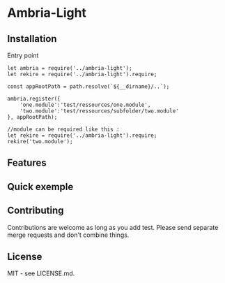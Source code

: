 # Ambria-Light


## Installation
Entry point
```
let ambria = require('../ambria-light');
let rekire = require('../ambria-light').require;

const appRootPath = path.resolve(`${__dirname}/..`);

ambria.register({
    'one.module':'test/ressources/one.module',
    'two.module':'test/ressources/subfolder/two.module'
}, appRootPath);
```


```
//module can be required like this :
let rekire = require('../ambria-light').require;
rekire('two.module');
```

## Features 

## Quick exemple

## Contributing

Contributions are welcome as long as you add test. 
Please send separate merge requests and don't combine things.

## License

MIT - see LICENSE.md.